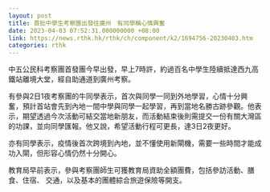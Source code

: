 ```yaml
---
layout: post
title: 首批中學生考察團出發往廣州　有同學稱心情興奮
date: 2023-04-03 07:52:31.000000000 +08:00
link: https://news.rthk.hk/rthk/ch/component/k2/1694756-20230403.htm
categories: rthk
---
```


中五公民科考察團首發團今早出發，早上7時許，約過百名中學生陸續抵達西九高鐵站離境大堂，經自助通道到廣州考察。

有參與2日1夜考察團的牛同學表示，首次與同學一同到外地學習，心情十分興奮，預計首站會先到內地一間中學與同學一起學習，再到當地名勝古跡參觀。他表示，期望透過今次活動可結交當地新朋友，而活動結束後則需提交一份有關大灣區的功課，並向同學匯報。他又說，希望活動行程可更長，達3日2夜更好。

亦有同學表示，疫情後首次跨境到內地，並不懂使用新閘機，需要一些時間才能成功入閘，但形容心情仍然十分開心。

教育局早前表示，參與考察團師生可獲教育局資助全額團費，包括參訪活動、膳食、住宿、 交通，以及基本的團體綜合旅遊保險等開支。
